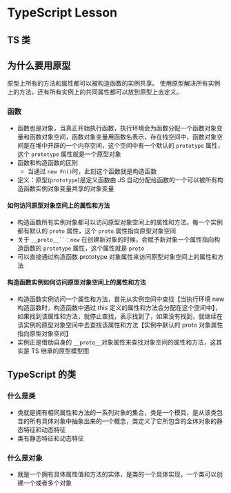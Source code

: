 # TypeScript Lesson

## TS 类

## 为什么要用原型

原型上所有的方法和属性都可以被构造函数的实例共享。
使用原型解决所有实例上的方法，还有所有实例上的共同属性都可以放到原型上去定义。

### 函数

- 函数也是对象，当真正开始执行函数，执行环境会为函数分配一个函数对象变量和函数对象空间，函数对象变量用函数名表示，存在栈空间中，函数对象空间是在堆中开辟的一个内存空间，这个空间中有一个默认的 `prototype` 属性，这个 `prototype` 属性就是一个原型对象
- 函数和构造函数的区别
  - 当通过 `new Fn()`时，此刻这个函数就是构造函数
- 定义：原型(`prototype`)是定义函数由 JS 自动分配给函数的一个可以被所有构造函数实例对象变量共享的对象变量

#### 如何访问原型对象空间上的属性和方法

- 构造函数所有实例对象都可以访问原型对象空间上的属性和方法，每一个实例都有默认的 `proto` 属性，这个 `proto` 属性指向原型对象空间
- 关于 ` __proto__``：new ` 在创建新对象的时候，会赋予新对象一个属性指向构造函数的 `prototype` 属性，这个属性就是 `proto`
- 可以直接通过构造函数.prototype 对象属性来访问原型对象空间上的属性和方法

#### 构造函数实例如何访问原型对象空间上的属性和方法

- 构造函数实例访问一个属性和方法，首先从实例空间中查找【当执行环境 new 构造函数时，构造函数中通过 this 定义的属性和方法会分配在这个空间中】，如果找到该属性和方法，就停止查找，表示找到了，如果没有找到，就继续在该实例的原型对象空间中去查找该属性和方法【实例中默认的 proto 对象属性指向原型对象空间】
- 实例正是借助自身的 `__proto__`对象属性来查找对象空间的属性和方法，这其实是 TS 继承的原型模型图

## TypeScript 的类

### 什么是类

- 类就是拥有相同属性和方法的一系列对象的集合，类是一个模具，是从该类包含的所有具体对象中抽象出来的一个概念，类定义了它所包含的全体对象的静态特征和动态特征
- 类有静态特征和动态特征

### 什么是对象

- 就是一个拥有具体属性值和方法的实体，是类的一个具体实现，一个类可以创建一个或者多个对象
